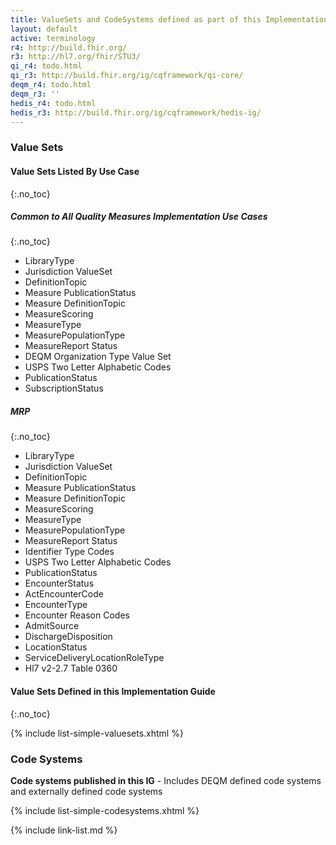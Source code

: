 ```yaml
---
title: ValueSets and CodeSystems defined as part of this Implementation Guide
layout: default
active: terminology
r4: http://build.fhir.org/
r3: http://hl7.org/fhir/STU3/
qi_r4: todo.html
qi_r3: http://build.fhir.org/ig/cqframework/qi-core/
deqm_r4: todo.html
deqm_r3: ''
hedis_r4: todo.html
hedis_r3: http://build.fhir.org/ig/cqframework/hedis-ig/
---
```

### Value Sets

#### Value Sets Listed By Use Case
{:.no_toc}

##### Common to All Quality Measures Implementation Use Cases
{:.no_toc}

- LibraryType
- Jurisdiction ValueSet
- DefinitionTopic
- Measure PublicationStatus
- Measure DefinitionTopic
- MeasureScoring
- MeasureType
- MeasurePopulationType
- MeasureReport Status
- DEQM Organization Type Value Set
- USPS Two Letter Alphabetic Codes
- PublicationStatus
- SubscriptionStatus

##### MRP
{:.no_toc}

- LibraryType
- Jurisdiction ValueSet
- DefinitionTopic
- Measure PublicationStatus
- Measure DefinitionTopic
- MeasureScoring
- MeasureType
- MeasurePopulationType
- MeasureReport Status
- Identifier Type Codes
- USPS Two Letter Alphabetic Codes
- PublicationStatus
- EncounterStatus
- ActEncounterCode
- EncounterType
- Encounter Reason Codes
- AdmitSource
- DischargeDisposition
- LocationStatus
- ServiceDeliveryLocationRoleType
- Hl7 v2-2.7 Table 0360

#### Value Sets Defined in this Implementation Guide
{:.no_toc}

{% include list-simple-valuesets.xhtml %}

### Code Systems

**Code systems published in this IG** - Includes DEQM defined code systems and externally defined code systems

{% include list-simple-codesystems.xhtml %}

{% include link-list.md %}

<br />
